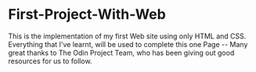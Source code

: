 # First-Project-With-Web
This is the implementation of my first Web site using only HTML and CSS.
Everything that I've learnt, will be used to complete this one Page -- Many great thanks to The Odin Project Team, who has been giving out good resources for us to follow.